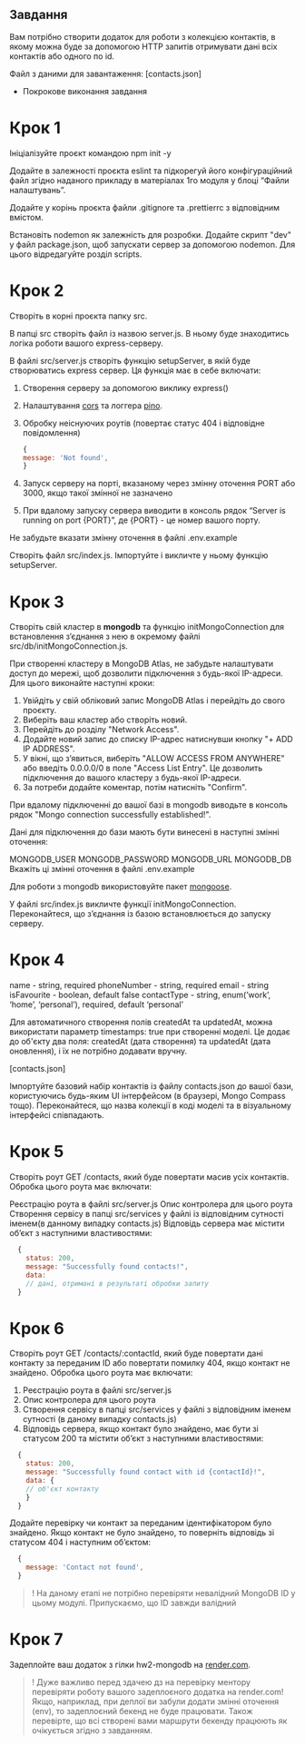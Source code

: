 ## Завдання

Вам потрібно створити додаток для роботи з колекцією контактів, в якому можна буде за допомогою HTTP запитів отримувати дані всіх контактів або одного по id.

Файл з даними для завантаження: [contacts.json]

- Покрокове виконання завдання

# Крок 1

Ініціалізуйте проєкт командою npm init -y

Додайте в залежності проєкта eslint та підкорегуй його конфігураційний файл згідно наданого прикладу в матеріалах 1го модуля у блоці “Файли налаштувань”.

Додайте у корінь проєкта файли .gitignore та .prettierrc з відповідним вмістом.

Встановіть nodemon як залежність для розробки. Додайте скрипт "dev" у файл package.json, щоб запускати сервер за допомогою nodemon. Для цього відредагуйте розділ scripts.

# Крок 2

Створіть в корні проєкта папку src.

В папці src створіть файл із назвою server.js. В ньому буде знаходитись логіка роботи вашого express-серверу.

В файлі src/server.js створіть функцію setupServer, в якій буде створюватись express сервер. Ця функція має в себе включати:

1. Створення серверу за допомогою виклику express()
2. Налаштування [cors](https://www.npmjs.com/package/cors) та логгера [pino](https://github.com/pinojs/pino-http).
3. Обробку неіснуючих роутів (повертає статус 404 і відповідне повідомлення)

   ```javascript
   {
   message: 'Not found',
   }
   ```

4. Запуск серверу на порті, вказаному через змінну оточення PORT або 3000, якщо такої змінної не зазначено

5. При вдалому запуску сервера виводити в консоль рядок “Server is running on port {PORT}”, де {PORT} - це номер вашого порту.

Не забудьте вказати змінну оточення в файлі .env.example

Створіть файл src/index.js. Імпортуйте і викличте у ньому функцію setupServer.

# Крок 3

Створіть свій кластер в **mongodb** та функцію initMongoConnection для встановлення зʼєднання з нею в окремому файлі src/db/initMongoConnection.js.

При створенні кластеру в MongoDB Atlas, не забудьте налаштувати доступ до мережі, щоб дозволити підключення з будь-якої IP-адреси. Для цього виконайте наступні кроки:

1. Увійдіть у свій обліковий запис MongoDB Atlas і перейдіть до свого проєкту.
2. Виберіть ваш кластер або створіть новий.
3. Перейдіть до розділу "Network Access".
4. Додайте новий запис до списку IP-адрес натиснувши кнопку "+ ADD IP ADDRESS".
5. У вікні, що з’явиться, виберіть "ALLOW ACCESS FROM ANYWHERE" або введіть 0.0.0.0/0 в поле "Access List Entry". Це дозволить підключення до вашого кластеру з будь-якої IP-адреси.
6. За потреби додайте коментар, потім натисніть "Confirm".

При вдалому підключенні до вашої базі в mongodb виводьте в консоль рядок "Mongo connection successfully established!".

Дані для підключення до бази мають бути винесені в наступні змінні оточення:

MONGODB_USER
MONGODB_PASSWORD
MONGODB_URL
MONGODB_DB
Вкажіть ці змінні оточення в файлі .env.example

Для роботи з mongodb використовуйте пакет [mongoose](https://www.npmjs.com/package/mongoose).

У файлі src/index.js викличте функції initMongoConnection. Переконайтеся, що зʼєднання із базою встановлюється до запуску серверу.

# Крок 4

name - string, required
phoneNumber - string, required
email - string
isFavourite - boolean, default false
contactType - string, enum(’work’, ‘home’, ‘personal’), required, default ‘personal’

Для автоматичного створення полів createdAt та updatedAt, можна використати параметр timestamps: true при створенні моделі. Це додає до об'єкту два поля: createdAt (дата створення) та updatedAt (дата оновлення), і їх не потрібно додавати вручну.

[contacts.json]

Імпортуйте базовий набір контактів із файлу contacts.json до вашої бази, користуючись будь-яким UI інтерфейсом (в браузері, Mongo Compass тощо). Переконайтеся, що назва колекції в коді моделі та в візуальному інтерфейсі співпадають.

# Крок 5

Створіть роут GET /contacts, який буде повертати масив усіх контактів. Обробка цього роута має включати:

Реєстрацію роута в файлі src/server.js
Опис контролера для цього роута
Створення сервісу в папці src/services у файлі із відповідним сутності іменем(в данному випадку contacts.js)
Відповідь сервера має містити об’єкт з наступними властивостями:

```javascript
  {
    status: 200,
    message: "Successfully found contacts!",
    data:
    // дані, отримані в результаті обробки запиту
  }
```

# Крок 6

Створіть роут GET /contacts/:contactId, який буде повертати дані контакту за переданим ID або повертати помилку 404, якщо контакт не знайдено. Обробка цього роута має включати:

1. Реєстрацію роута в файлі src/server.js
2. Опис контролера для цього роута
3. Створення сервісу в папці src/services у файлі з відповідним іменем сутності (в даному випадку contacts.js)
4. Відповідь сервера, якщо контакт було знайдено, має бути зі статусом 200 та містити об’єкт з наступними властивостями:

```javascript
  {
    status: 200,
    message: "Successfully found contact with id {contactId}!",
    data: {
    // об'єкт контакту
    }
  }
```

Додайте перевірку чи контакт за переданим ідентифікатором було знайдено. Якщо контакт не було знайдено, то поверніть відповідь зі статусом 404 і наступним об’єктом:

```javascript
  {
    message: 'Contact not found',
  }
```

> ! На даному етапі не потрібно перевіряти невалідний MongoDB ID у цьому модулі. Припускаємо, що ID завжди валідний

# Крок 7

Задеплойте ваш додаток з гілки hw2-mongodb на [render.com](https://render.com/).

> ! Дуже важливо перед здачею дз на перевірку ментору перевіряти роботу вашого задеплоєного додатка на render.com!
> Якщо, наприклад, при деплої ви забули додати змінні оточення (env), то задеплоєний бекенд не буде працювати. Також перевірте, що всі створені вами маршрути бекенду працюють як очікується згідно з завданням.
